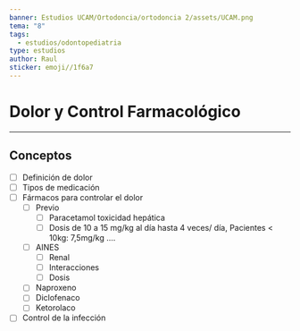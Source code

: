 ```yaml
---
banner: Estudios UCAM/Ortodoncia/ortodoncia 2/assets/UCAM.png
tema: "8"
tags:
  - estudios/odontopediatria
type: estudios
author: Raul
sticker: emoji//1f6a7
---
```

# Dolor y Control Farmacológico
___
## Conceptos
- [ ] Definición de dolor
- [ ] Tipos de medicación 
- [ ] Fármacos para controlar el dolor
	- [ ] Previo 
		- [ ] Paracetamol toxicidad hepática 
		- [ ] Dosis de 10 a 15 mg/kg al día hasta 4 veces/ día, Pacientes < 10kg: 7,5mg/kg ....
	- [ ] AINES
		- [ ] Renal 
		- [ ] Interacciones 
		- [ ] Dosis 
	- [ ] Naproxeno
	- [ ] Diclofenaco
	- [ ] Ketorolaco
- [ ] Control de la infección 
